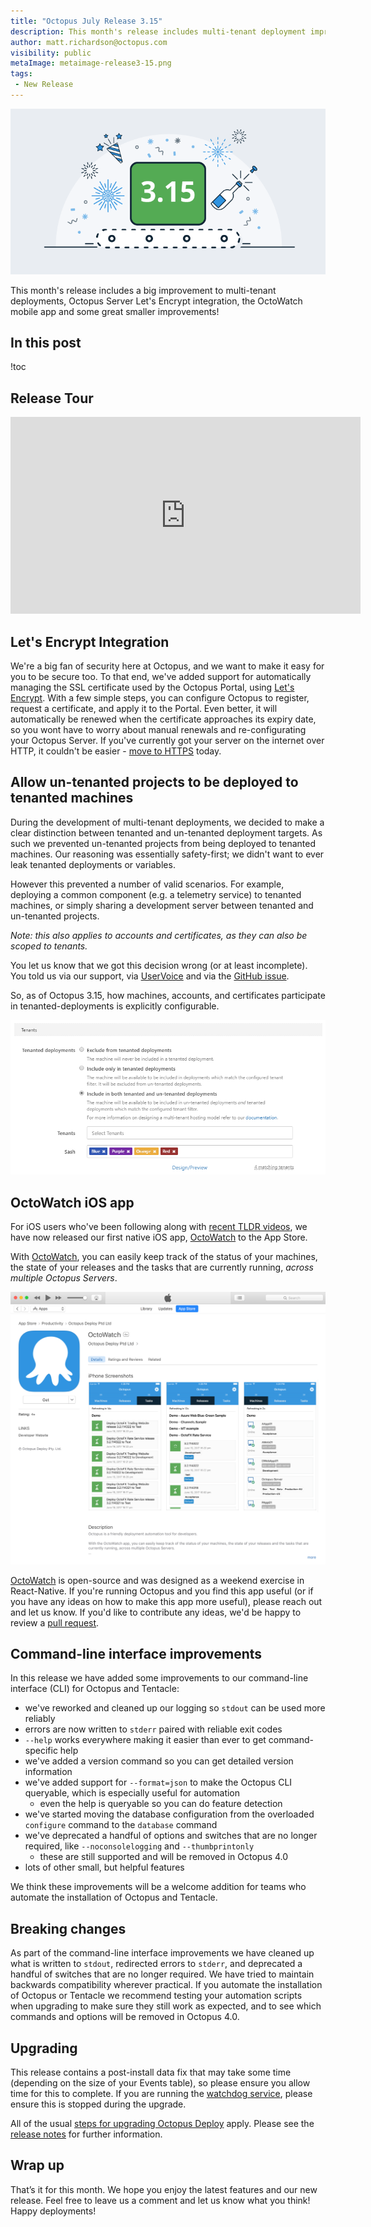 ```yaml
---
title: "Octopus July Release 3.15"
description: This month's release includes multi-tenant deployment improvements, Octopus Server Let's Encrypt integration, the OctoWatch mobile app and more!
author: matt.richardson@octopus.com
visibility: public
metaImage: metaimage-release3-15.png
tags:
 - New Release
---
```


![Octopus 3.14 release announcement](blogimage-release-3-15.png)

This month's release includes a big improvement to multi-tenant deployments, Octopus Server Let's Encrypt integration, the OctoWatch mobile app and some great smaller improvements! 

## In this post

!toc

## Release Tour

<iframe width="560" height="315" src="https://www.youtube.com/embed/mPhwHndEEzk" frameborder="0" allowfullscreen></iframe>

## Let's Encrypt Integration

We're a big fan of security here at Octopus, and we want to make it easy for you to be secure too. To that end, we've added support for automatically managing the SSL certificate used by the Octopus Portal, using [Let's Encrypt](https://letsencrypt.org). With a few simple steps, you can configure Octopus to register, request a certificate, and apply it to the Portal. Even better, it will automatically be renewed when the certificate approaches its expiry date, so you wont have to worry about manual renewals and re-configurating your Octopus Server. If you've currently got your server on the internet over HTTP, it couldn't be easier - [move to HTTPS](https://octopus.com/docs/v/3.15/administration/lets-encrypt-integration) today.

## Allow un-tenanted projects to be deployed to tenanted machines

During the development of multi-tenant deployments, we decided to make a clear distinction between tenanted and un-tenanted deployment targets. As such we prevented un-tenanted projects from being deployed to tenanted machines. Our reasoning was essentially safety-first; we didn't want to ever leak tenanted deployments or variables.

However this prevented a number of valid scenarios. For example, deploying a common component (e.g. a telemetry service) to tenanted machines, or simply sharing a development server between tenanted and un-tenanted projects.

_Note: this also applies to accounts and certificates, as they can also be scoped to tenants._

You let us know that we got this decision wrong (or at least incomplete). You told us via our support, via [UserVoice](https://octopusdeploy.uservoice.com/forums/170787-general/suggestions/16616209-allow-non-tenant-and-multi-tenant-deployments-to-t) and via the [GitHub issue](https://github.com/OctopusDeploy/Issues/issues/2722).

So, as of Octopus 3.15, how machines, accounts, and certificates participate in tenanted-deployments is explicitly configurable.

![Tenanted deployment configuration](tenanted-deployments-ui.png "width=500")

## OctoWatch iOS app

For iOS users who've been following along with [recent TLDR videos](https://www.youtube.com/watch?v=mZTLzcdHpwA&list=PLAGskdGvlaw39U9Ed9HhAHEr_AI3xNg56&index=8&t=569s), we have now released our first native iOS app, [OctoWatch](https://itunes.apple.com/us/app/octowatch/id1232940032?ls=1&mt=8) to the App Store.

With [OctoWatch](https://itunes.apple.com/us/app/octowatch/id1232940032?ls=1&mt=8), you can easily keep track of the status of your machines, the state of your releases and the tasks that are currently running, *across multiple Octopus Servers*.

![OctoWatch iOS app](octowatch-appstore.png "width=500")

[OctoWatch](https://itunes.apple.com/us/app/octowatch/id1232940032?ls=1&mt=8) is open-source and was designed as a weekend exercise in React-Native. If you're running Octopus and you find this app useful (or if you have any ideas on how to make this app more useful), please reach out and let us know. If you'd like to contribute any ideas, we'd be happy to review a [pull request](https://github.com/OctopusDeploy/OctoWatch).

## Command-line interface improvements

In this release we have added some improvements to our command-line interface (CLI) for Octopus and Tentacle:

- we've reworked and cleaned up our logging so `stdout` can be used more reliably
- errors are now written to `stderr` paired with reliable exit codes
- `--help` works everywhere making it easier than ever to get command-specific help
- we've added a version command so you can get detailed version information
- we've added support for `--format=json` to make the Octopus CLI queryable, which is especially useful for automation
  - even the help is queryable so you can do feature detection
- we've started moving the database configuration from the overloaded `configure` command to the `database` command
- we've deprecated a handful of options and switches that are no longer required, like `--noconsolelogging` and `--thumbprintonly`
  - these are still supported and will be removed in Octopus 4.0
- lots of other small, but helpful features

We think these improvements will be a welcome addition for teams who automate the installation of Octopus and Tentacle.

## Breaking changes

As part of the command-line interface improvements we have cleaned up what is written to `stdout`, redirected errors to `stderr`, and deprecated a handful of switches that are no longer required. We have tried to maintain backwards compatibility wherever practical. If you automate the installation of Octopus or Tentacle we recommend testing your automation scripts when upgrading to make sure they still work as expected, and to see which commands and options will be removed in Octopus 4.0.

## Upgrading

This release contains a post-install data fix that may take some time (depending on the size of your Events table), so please ensure you allow time for this to complete. If you are running the [watchdog service](https://octopus.com/docs/administration/service-watchdog), please ensure this is stopped during the upgrade.

All of the usual [steps for upgrading Octopus Deploy](https://octopus.com/docs/administration/upgrading) apply. Please see the [release notes](https://octopus.com/downloads/compare?to=3.14.0) for further information.

## Wrap up

That’s it for this month. We hope you enjoy the latest features and our new release. Feel free to leave us a comment and let us know what you think!  Happy deployments!
